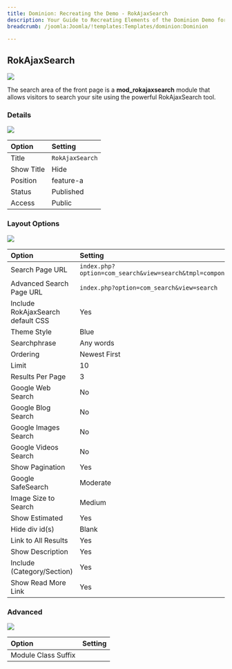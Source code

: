 ```yaml
---
title: Dominion: Recreating the Demo - RokAjaxSearch
description: Your Guide to Recreating Elements of the Dominion Demo for Joomla
breadcrumb: /joomla:Joomla/!templates:Templates/dominion:Dominion

---
```


RokAjaxSearch
-----

![][demo]

The search area of the front page is a **mod_rokajaxsearch** module that allows visitors to search your site using the powerful RokAjaxSearch tool.

### Details

![][demo2]

| Option      | Setting         |
| :---------- | :----------     |
| Title       | `RokAjaxSearch` |
| Show Title  | Hide            |
| Position    | feature-a       |
| Status      | Published       |
| Access      | Public          |

### Layout Options

![][demo3]

| Option                            | Setting                                                  |
| :----------                       | :----------                                              |
| Search Page URL                   | `index.php?option=com_search&view=search&tmpl=component` |
| Advanced Search Page URL          | `index.php?option=com_search&view=search`                |
| Include RokAjaxSearch default CSS | Yes                                                      |
| Theme Style                       | Blue                                                     |
| Searchphrase                      | Any words                                                |
| Ordering                          | Newest First                                             |
| Limit                             | 10                                                       |
| Results Per Page                  | 3                                                        |
| Google Web Search                 | No                                                       |
| Google Blog Search                | No                                                       |
| Google Images Search              | No                                                       |
| Google Videos Search              | No                                                       |
| Show Pagination                   | Yes                                                      |
| Google SafeSearch                 | Moderate                                                 |
| Image Size to Search              | Medium                                                   |
| Show Estimated                    | Yes                                                      |
| Hide div id(s)                    | Blank                                                    |
| Link to All Results               | Yes                                                      |
| Show Description                  | Yes                                                      |
| Include (Category/Section)        | Yes                                                      |
| Show Read More Link               | Yes                                                      |

### Advanced

![][demo4]

| Option              | Setting     |
| :----------         | :---------- |
| Module Class Suffix |             |

[demo]: assets/demo_1.jpeg
[demo2]: assets/demo_1a.jpeg
[demo3]: assets/demo_1b.jpeg
[demo4]: assets/demo_1c.jpeg
